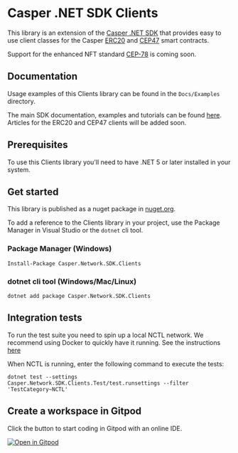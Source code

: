 # Casper .NET SDK Clients

This library is an extension of the [Casper .NET SDK](https://github.com/make-software/casper-net-sdk) that provides easy to use client classes for the Casper  [ERC20](https://github.com/casper-ecosystem/erc20) and [CEP47](https://github.com/casper-ecosystem/casper-nft-cep47) smart contracts.

Support for the enhanced NFT standard [CEP-78](https://github.com/casper-ecosystem/cep-78-enhanced-nft) is coming soon. 

## Documentation

Usage examples of this Clients library can be found in the `Docs/Examples` directory.

The main SDK documentation, examples and tutorials can be found [here](https://make-software.github.io/casper-net-sdk/). Articles for the ERC20 and CEP47 clients will be added soon.

## Prerequisites

To use this Clients library you'll need to have .NET 5 or later installed in your system.

## Get started

This library is published as a nuget package in [nuget.org](https://www.nuget.org/packages/Casper.Network.SDK.Clients).

To add a reference to the Clients library in your project, use the Package Manager in Visual Studio or the `dotnet` cli tool.

### Package Manager (Windows)
```
Install-Package Casper.Network.SDK.Clients
``` 

### dotnet cli tool (Windows/Mac/Linux)
```
dotnet add package Casper.Network.SDK.Clients
``` 

## Integration tests

To run the test suite you need to spin up a local NCTL network. We recommend using Docker to quickly have it running. See the instructions [here](https://github.com/make-software/casper-nctl-docker)

When NCTL is running, enter the following command to execute the tests:

```
dotnet test --settings Casper.Network.SDK.Clients.Test/test.runsettings --filter 'TestCategory~NCTL'
```

## Create a workspace in Gitpod

Click the button to start coding in Gitpod with an online IDE.

[![Open in Gitpod](https://gitpod.io/button/open-in-gitpod.svg)](https://gitpod.io/#https://github.com/make-software/casper-net-sdk-clients)
